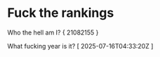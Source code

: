 # Fuck the rankings

Who the hell am I?
{ 21082155 }

What fucking year is it?
[ 2025-07-16T04:33:20Z ]
